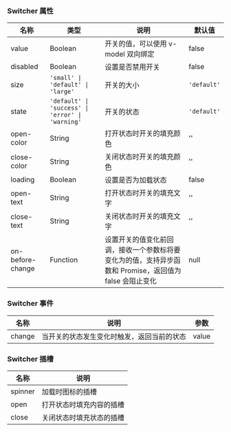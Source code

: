 ### Switcher 属性

| 名称          | 类型     | 说明                                                                                                    | 默认值    |
| ------------- | -------- | ------------------------------------------------------------------------------------------------------- | --------- |
| value         | Boolean  | 开关的值，可以使用 v-model 双向绑定                                                                     | false     |
| disabled      | Boolean  | 设置是否禁用开关                                                                                        | false     |
| size          | `'small' \| 'default' \| 'large'`   | 开关的大小                                                        | `'default'` |
| state        | `'default' \| 'success' \| 'error' \| 'warning'`           | 开关的状态                                   | `'default'` |
| open-color    | String   | 打开状态时开关的填充颜色                                                                                | ''        |
| close-color   | String   | 关闭状态时开关的填充颜色                                                                                | ''        |
| loading       | Boolean  | 设置是否为加载状态                                                                                      | false     |
| open-text     | String   | 打开状态时开关的填充文字                                                                                | ''        |
| close-text    | String   | 关闭状态时开关的填充文字                                                                                | ''        |
| on-before-change | Function | 设置开关的值变化前回调，接收一个参数标将要变化为的值，支持异步函数和 Promise，返回值为 false 会阻止变化 | null      |

### Switcher 事件

| 名称       | 说明                                       | 参数  |
| ---------- | ------------------------------------------ | ----- |
| change | 当开关的状态发生变化时触发，返回当前的状态 | value |

### Switcher 插槽

| 名称    | 说明                     |
| ------- | ------------------------ |
| spinner | 加载时图标的插槽         |
| open    | 打开状态时填充内容的插槽 |
| close   | 关闭状态时填充状态的插槽 |
